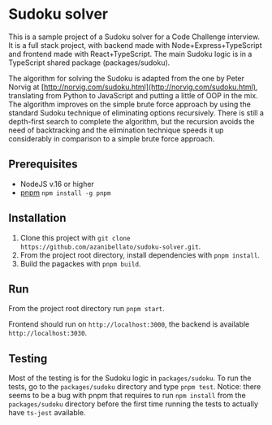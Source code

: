 # Sudoku solver

This is a sample project of a Sudoku solver for a Code Challenge interview.
It is a full stack project, with backend made with Node+Express+TypeScript and frontend made with React+TypeScript.
The main Sudoku logic is in a TypeScript shared package (packages/sudoku).

The algorithm for solving the Sudoku is adapted from the one by Peter Norvig at [http://norvig.com/sudoku.html](http://norvig.com/sudoku.html), translating from Python to JavaScript and putting a little of OOP in the mix.
The algorithm improves on the simple brute force approach by using the standard Sudoku technique of eliminating options recursively. There is still a depth-first search to complete the algorithm, but the recursion avoids the need of backtracking and the elimination technique speeds it up considerably in comparison to a simple brute force approach.

## Prerequisites

- NodeJS v.16 or higher
- [pnpm](https://pnpm.io/) ```npm install -g pnpm```

## Installation

1. Clone this project with ```git clone https://github.com/azanibellato/sudoku-solver.git```.
2. From the project root directory, install dependencies with ```pnpm install```.
2. Build the pagackes with ``` pnpm build ```.

## Run

From the project root directory run ```pnpm start```.

Frontend should run on `http://localhost:3000`, the backend is available `http://localhost:3030`.

## Testing
Most of the testing is for the Sudoku logic in `packages/sudoku`.
To run the tests, go to the `packages/sudoku` directory and type ```pnpm test```.
Notice: there seems to be a bug with pnpm that requires to run ```npm install``` from the `packages/sudoku` directory before the first time running the tests to actually have `ts-jest` available.
